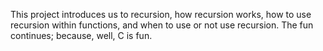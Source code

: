 This project introduces us to recursion, how recursion works, how to use recursion within functions, and when to use or not use recursion. The fun continues; because, well, C is fun.
